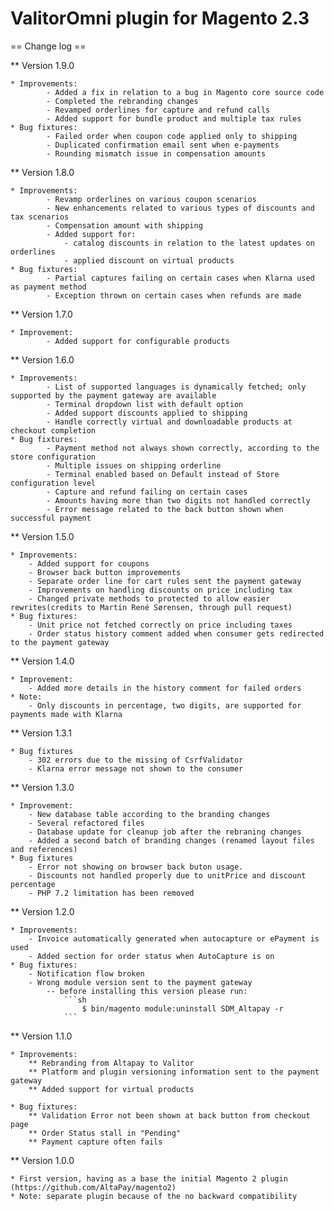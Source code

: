 # ValitorOmni plugin for Magento 2.3

== Change log ==

** Version 1.9.0

    * Improvements:
            - Added a fix in relation to a bug in Magento core source code
            - Completed the rebranding changes
            - Revamped orderlines for capture and refund calls
            - Added support for bundle product and multiple tax rules
    * Bug fixtures:
            - Failed order when coupon code applied only to shipping
            - Duplicated confirmation email sent when e-payments
            - Rounding mismatch issue in compensation amounts

** Version 1.8.0

    * Improvements: 
            - Revamp orderlines on various coupon scenarios
            - New enhancements related to various types of discounts and tax scenarios
            - Compensation amount with shipping
            - Added support for:
                - catalog discounts in relation to the latest updates on orderlines 
                - applied discount on virtual products
    * Bug fixtures:
            - Partial captures failing on certain cases when Klarna used as payment method
            - Exception thrown on certain cases when refunds are made 


** Version 1.7.0

    * Improvement:
            - Added support for configurable products
            

** Version 1.6.0

    * Improvements:
            - List of supported languages is dynamically fetched; only supported by the payment gateway are available
            - Terminal dropdown list with default option
            - Added support discounts applied to shipping
            - Handle correctly virtual and downloadable products at checkout completion
    * Bug fixtures:
            - Payment method not always shown correctly, according to the store configuration
            - Multiple issues on shipping orderline
            - Terminal enabled based on Default instead of Store configuration level
            - Capture and refund failing on certain cases
            - Amounts having more than two digits not handled correctly
            - Error message related to the back button shown when successful payment

** Version 1.5.0

    * Improvements:
        - Added support for coupons
        - Browser back button improvements
        - Separate order line for cart rules sent the payment gateway
        - Improvements on handling discounts on price including tax
        - Changed private methods to protected to allow easier rewrites(credits to Martin René Sørensen, through pull request)
    * Bug fixtures:
        - Unit price not fetched correctly on price including taxes
        - Order status history comment added when consumer gets redirected to the payment gateway


** Version 1.4.0

    * Improvement:
        - Added more details in the history comment for failed orders
    * Note:
        - Only discounts in percentage, two digits, are supported for payments made with Klarna


** Version 1.3.1

    * Bug fixtures
        - 302 errors due to the missing of CsrfValidator
        - Klarna error message not shown to the consumer
            

** Version 1.3.0

    * Improvement:
        - New database table according to the branding changes                  
        - Several refactored files                     
        - Database update for cleanup job after the rebraning changes
        - Added a second batch of branding changes (renamed layout files and references)
    * Bug fixtures
        - Error not showing on browser back buton usage.
        - Discounts not handled properly due to unitPrice and discount percentage
        - PHP 7.2 limitation has been removed


** Version 1.2.0

    * Improvements:
        - Invoice automatically generated when autocapture or ePayment is used
        - Added section for order status when AutoCapture is on
    * Bug fixtures:
        - Notification flow broken
        - Wrong module version sent to the payment gateway
            -- before installing this version please run:
                ```sh
                    $ bin/magento module:uninstall SDM_Altapay -r
                ```
                
    
** Version 1.1.0

    * Improvements:
        ** Rebranding from Altapay to Valitor
        ** Platform and plugin versioning information sent to the payment gateway
        ** Added support for virtual products
	
    * Bug fixtures:
        ** Validation Error not been shown at back button from checkout page
        ** Order Status stall in "Pending"
        ** Payment capture often fails


** Version 1.0.0

    * First version, having as a base the initial Magento 2 plugin (https://github.com/AltaPay/magento2)
    * Note: separate plugin because of the no backward compatibility
